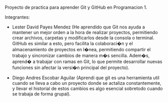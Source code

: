 Proyecto de practica para aprender Git y GitHub en Programacion 1.

Integrantes:
- Lester David Payes Mendez (He aprendido que Git nos ayuda a mantener un mejor orden a la hora de realizar proyectos, permitiendo 
    crear archivos, carpetas y modificarlos desde la consola o terminal. GitHub es similar a esto, pero facilita
    la colaboraci�n y el almacenamiento de proyectos en l�nea, permitiendo compartir el trabajo y sincronizar 
    cambios de manera m�s sencilla. Adem�s, aprend� a trabajar con ramas en Git, lo que permite desarrollar nuevas funciones
    sin afectar la versi�n principal del proyecto).

- Diego Andres Escobar Aguilar (Aprendi que git es una herramienta util cuando se lleva a cabo un proyecto donde se actaliza
    constantemente, y llevar el historial de estos cambios es algo esencial sobretodo cuando se
    trabaja de forma grupal).


